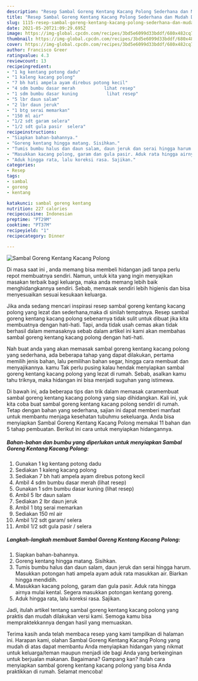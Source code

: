 ```yaml
---
description: "Resep Sambal Goreng Kentang Kacang Polong Sederhana dan Mudah Dibuat"
title: "Resep Sambal Goreng Kentang Kacang Polong Sederhana dan Mudah Dibuat"
slug: 1115-resep-sambal-goreng-kentang-kacang-polong-sederhana-dan-mudah-dibuat
date: 2021-05-20T21:09:29.695Z
image: https://img-global.cpcdn.com/recipes/3bd5e6099d33bddf/680x482cq70/sambal-goreng-kentang-kacang-polong-foto-resep-utama.jpg
thumbnail: https://img-global.cpcdn.com/recipes/3bd5e6099d33bddf/680x482cq70/sambal-goreng-kentang-kacang-polong-foto-resep-utama.jpg
cover: https://img-global.cpcdn.com/recipes/3bd5e6099d33bddf/680x482cq70/sambal-goreng-kentang-kacang-polong-foto-resep-utama.jpg
author: Francisco Greer
ratingvalue: 4.3
reviewcount: 13
recipeingredient:
- "1 kg kentang potong dadu"
- "1 kaleng kacang polong"
- "7 bh hati ampela ayam direbus potong kecil"
- "4 sdm bumbu dasar merah           lihat resep"
- "1 sdm bumbu dasar kuning           lihat resep"
- "5 lbr daun salam"
- "2 lbr daun jeruk"
- "1 btg serai memarkan"
- "150 ml air"
- "1/2 sdt garam selera"
- "1/2 sdt gula pasir  selera"
recipeinstructions:
- "Siapkan bahan-bahannya."
- "Goreng kentang hingga matang. Sisihkan."
- "Tumis bumbu halus dan daun salam, daun jeruk dan serai hingga harum. Masukkan potongan hati ampela ayam aduk rata masukkan air. Biarkan hingga mendidih."
- "Masukkan kacang polong, garam dan gula pasir. Aduk rata hingga airnya mulai kental. Segera masukkan potongan kentang goreng."
- "Aduk hingga rata, lalu koreksi rasa. Sajikan."
categories:
- Resep
tags:
- sambal
- goreng
- kentang

katakunci: sambal goreng kentang 
nutrition: 227 calories
recipecuisine: Indonesian
preptime: "PT29M"
cooktime: "PT37M"
recipeyield: "1"
recipecategory: Dinner

---
```



![Sambal Goreng Kentang Kacang Polong](https://img-global.cpcdn.com/recipes/3bd5e6099d33bddf/680x482cq70/sambal-goreng-kentang-kacang-polong-foto-resep-utama.jpg)

Di masa  saat ini , anda memang bisa membeli hidangan jadi tanpa perlu repot membuatnya sendiri. Namun, untuk kita yang ingin menyajikan masakan terbaik bagi keluarga, maka anda memang lebih baik menghidangkannya sendiri. Sebab, memasak sendiri lebih higienis dan bisa menyesuaikan sesuai kesukaan keluarga.

Jika anda sedang mencari inspirasi resep sambal goreng kentang kacang polong yang lezat dan sederhana,maka di sinilah tempatnya. Resep sambal goreng kentang kacang polong  sebenarnya tidak sulit untuk dibuat jika kita membuatnya dengan hati-hati. Tapi, anda tidak usah cemas akan tidak berhasil dalam memasaknya 
sebab dalam artikel ini kami akan membahas sambal goreng kentang kacang polong dengan hati-hati.  



Nah buat anda yang akan memasak sambal goreng kentang kacang polong yang sederhana, ada beberapa tahap yang dapat dilakukan, pertama memilih jenis bahan, lalu pemilihan bahan segar, hingga cara membuat dan menyajikannya. kamu Tak perlu pusing kalau hendak menyiapkan sambal goreng kentang kacang polong yang lezat di rumah. Sebab, asalkan kamu  tahu triknya, maka hidangan ini bisa menjadi suguhan yang istimewa.

Di bawah ini, ada beberapa tips dan trik dalam memasak caramembuat sambal goreng kentang kacang polong yang siap dihidangkan. Kali ini, yuk kita coba buat sambal goreng kentang kacang polong sendiri di rumah. Tetap dengan bahan yang sederhana, sajian ini dapat memberi manfaat untuk membantu menjaga kesehatan tubuhmu sekeluarga. Anda bisa menyiapkan Sambal Goreng Kentang Kacang Polong memakai 11 bahan dan 5 tahap pembuatan. Berikut ini cara untuk menyiapkan hidangannya.

<!--inarticleads1-->

##### Bahan-bahan dan bumbu yang diperlukan untuk menyiapkan Sambal Goreng Kentang Kacang Polong:

1. Gunakan 1 kg kentang potong dadu
1. Sediakan 1 kaleng kacang polong
1. Sediakan 7 bh hati ampela ayam direbus potong kecil
1. Ambil 4 sdm bumbu dasar merah           (lihat resep)
1. Gunakan 1 sdm bumbu dasar kuning           (lihat resep)
1. Ambil 5 lbr daun salam
1. Sediakan 2 lbr daun jeruk
1. Ambil 1 btg serai memarkan
1. Sediakan 150 ml air
1. Ambil 1/2 sdt garam/ selera
1. Ambil 1/2 sdt gula pasir / selera




<!--inarticleads2-->

##### Langkah-langkah membuat Sambal Goreng Kentang Kacang Polong:

1. Siapkan bahan-bahannya.
1. Goreng kentang hingga matang. Sisihkan.
1. Tumis bumbu halus dan daun salam, daun jeruk dan serai hingga harum. Masukkan potongan hati ampela ayam aduk rata masukkan air. Biarkan hingga mendidih.
1. Masukkan kacang polong, garam dan gula pasir. Aduk rata hingga airnya mulai kental. Segera masukkan potongan kentang goreng.
1. Aduk hingga rata, lalu koreksi rasa. Sajikan.




Jadi, itulah artikel tentang  sambal goreng kentang kacang polong  yang praktis dan mudah dilakukan versi kami. Semoga kamu bisa mempraktekkannya dengan hasil yang memuaskan. 

Terima kasih anda telah membaca resep yang kami tampilkan di halaman ini. Harapan kami, olahan  Sambal Goreng Kentang Kacang Polong yang mudah di atas dapat membantu Anda menyiapkan hidangan yang nikmat untuk keluarga/teman maupun menjadi ide bagi Anda yang berkeinginan untuk berjualan makanan. Bagaimana? Gampang kan? Itulah cara menyiapkan sambal goreng kentang kacang polong yang bisa Anda praktikkan di rumah. Selamat mencoba!

